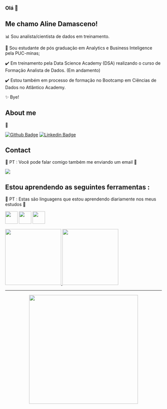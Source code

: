 ### Olá 👋
## Me chamo Aline Damasceno!
📊 Sou analista/cientista de dados em treinamento.

🚀 Sou estudante de pós graduação em Analytics e Business Inteligence pela PUC-minas;

✔️ Em treinamento pela Data Science Academy (DSA) realizando o curso de Formação Analista de Dados. (Em andamento)

✔️ Estou também em processo de formação no Bootcamp em Ciências de Dados no Atlântico Academy.

✨ Bye!

## About me

:diamond_shape_with_a_dot_inside:

[![Github Badge](https://img.shields.io/badge/-Github-000?style=flat-square&logo=Github&logoColor=white&link=https://github.com/AlineDamas)](https://github.com/AlineDamas) [![Linkedin Badge](https://img.shields.io/badge/-LinkedIn-blue?style=flat-square&logo=Linkedin&logoColor=white&link=https://linkedin.com/in/aline-damasceno-111144aa/)]( https://linkedin.com/in/aline-damasceno-111144aa/)

## Contact

:diamond_shape_with_a_dot_inside: PT :
Você pode falar comigo também me enviando um email  🔽
<div>
<a href = "mailto:alimoreiradamas@gmail.com"><img src="https://img.shields.io/badge/Gmail-D14836?style=for-the-badge&logo=gmail&logoColor=white" target="_blank"></a>
</div>
    
## Estou aprendendo as seguintes ferramentas : 

:diamond_shape_with_a_dot_inside: PT : Estas são linguagens que estou aprendendo diariamente nos meus estudos 🔽

<img src="https://cdn.jsdelivr.net/gh/devicons/devicon/icons/python/python-original-wordmark.svg" width="40" height="40"/> <img src="https://cdn.jsdelivr.net/gh/devicons/devicon/icons/rstudio/rstudio-original.svg" width="40" height="40" /> <img src="https://cdn.jsdelivr.net/gh/devicons/devicon/icons/microsoftsqlserver/microsoftsqlserver-plain-wordmark.svg" width="40" height="40"/>

<div>
<a href="https://github.com/AlineDamas">
<img height="180em" src="https://github-readme-stats.vercel.app/api/top-langs/?username=AlineDamas&layout=compact&langs_count=7&theme=dracula"/>
<img height="180em" src="https://github-readme-stats.vercel.app/api?username=AlineDamas&show_icons=true&theme=dracula&include_all_commits=true&count_private=true"/>
</div>
 
 --------------------------------------------------------------------------------------------------------------------------------------------------------------------

<p 
   align="center">
  <img src="https://tenor.com/view/%E6%8B%9C%E6%8B%9C-%E5%86%8D%E8%A7%81-%E5%90%B9%E6%B0%94%E7%90%83-bye-balloon-gif-13939459.gif" width="350">
</p>

